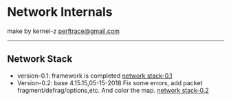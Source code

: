 # Network Internals

make by kernel-z
perftrace@gmail.com

-------------------------------------------

## Network Stack 
- version-0.1:
framework is completed
[network stack-0.1](https://github.com/kernel-z/network/blob/master/version-0.1.png)
- Version-0.2:
base 4.15.15,05-15-2018
Fix some errors, add packet fragment/defrag/options,etc.
And color the map.
[network stack-0.2](https://github.com/kernel-z/network/blob/master/version-0.2.png)



